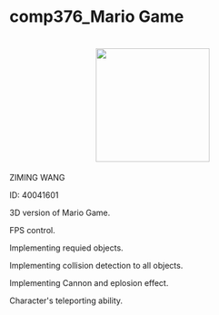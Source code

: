 # comp376_Mario Game


<h1 align="center"> <img src="https://github.com/wzm727069/comp376_MarioGame/blob/master/FPS%20Control.gif" height="200px" width="200px"> </h1>



ZIMING WANG

ID: 40041601

3D version of Mario Game.

FPS control.

Implementing requied objects.

Implementing collision detection to all objects.

Implementing Cannon and eplosion effect.

Character's teleporting ability.
